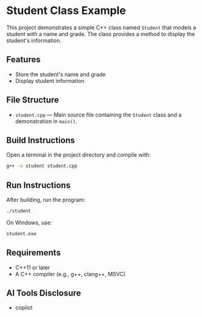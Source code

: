 # Student Class Example

This project demonstrates a simple C++ class named `Student` that models a student with a name and grade. The class provides a method to display the student's information.

## Features

- Store the student's name and grade
- Display student information

## File Structure

- `student.cpp` — Main source file containing the `Student` class and a demonstration in `main()`.

## Build Instructions

Open a terminal in the project directory and compile with:

```sh
g++ -o student student.cpp
```

## Run Instructions

After building, run the program:

```sh
./student
```

On Windows, use:

```sh
student.exe
```

## Requirements

- C++11 or later
- A C++ compiler (e.g., g++, clang++, MSVC)

## AI Tools Disclosure
- copilot